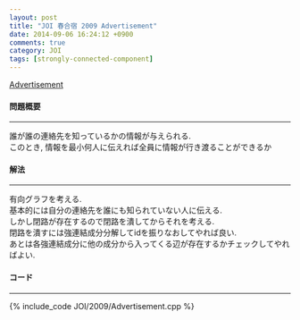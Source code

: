 ```yaml
---
layout: post
title: "JOI 春合宿 2009 Advertisement"
date: 2014-09-06 16:24:12 +0900
comments: true
category: JOI
tags: [strongly-connected-component]
---
```


[Advertisement](http://joisc2009.contest.atcoder.jp/tasks/joisc2009_advertisement)

#### 問題概要

****

誰が誰の連絡先を知っているかの情報が与えられる.  
このとき, 情報を最小何人に伝えれば全員に情報が行き渡ることができるか

#### 解法

****

有向グラフを考える.  
基本的には自分の連絡先を誰にも知られていない人に伝える.  
しかし閉路が存在するので閉路を潰してからそれを考える.  
閉路を潰すには強連結成分分解してidを振りなおしてやれば良い.  
あとは各強連結成分に他の成分から入ってくる辺が存在するかチェックしてやればよい.

#### コード

****

{% include_code JOI/2009/Advertisement.cpp %}
